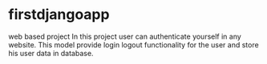 # firstdjangoapp
web based project
In this project user can authenticate yourself in any website.
This model provide login logout functionality for the user and store his user data in database.
